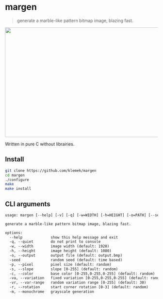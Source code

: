 # margen

> generate a marble-like pattern bitmap image, blazing fast.

<p align="center">
  <img width="960" height="360" src="./images/sample.gif">
</p>

Written in pure C without librairies.

## Install

```bash
git clone https://github.com/klemek/margen
cd margen
./configure
make
make install
```

## CLI arguments

```txt
usage: margen [--help] [-v] [-q] [-w=WIDTH] [-h=HEIGHT] [-o=PATH] [--seed=SEED][-p=PIXEL_SIZE] [-s=SLOPE] [-c=R,G,B] [-va=R,G,B] [-vr=VAR_RANGE] [-r=ROTATION] [-m]

generate a marble-like pattern bitmap image, blazing fast.

options:
  --help             show this help message and exit
  -q, --quiet        do not print to console
  -w, --width        image width (default: 1920)
  -h, --height       image height (default: 1080)
  -o, --output       output file (default: output.bmp)
  -seed              random seed (default: time based)
  -p, --pixel        pixel size (default: random)
  -s, --slope        slope [0-255] (default: random)
  -c, --color        base color [0-255,0-255,0-255] (default: random)
  -va, --variation   fixed variation [0-255,0-255,0-255] (default: random)
  -vr, --var-range   random variation range [0-255] (default: 30)
  -r, --rotation     start corner rotation [0-3] (default: random)
  -m, --monochrome   grayscale generation
```
